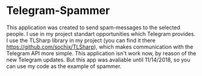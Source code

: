 # Telegram-Spammer
This application was created to send spam-messages to the selected people.
I use in my project standart opportunities which Telegram provides.
I use the TLSharp library in my project (you can find it there https://github.com/sochix/TLSharp), which makes communication with the Telegram API more simple. This application isn't work now, by reason of the new Telegram updates. But this app was avaliable until 11/14/2018, so you can use my code as the example of spammer.
